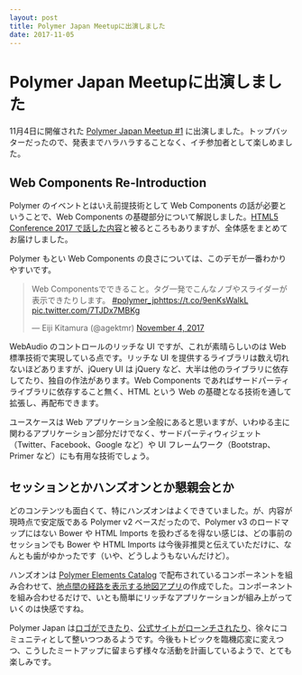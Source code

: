 ```yaml
---
layout: post
title: Polymer Japan Meetupに出演しました
date: 2017-11-05
---
```


# Polymer Japan Meetupに出演しました

11月4日に開催された [Polymer Japan Meetup #1](https://polymer-japan.connpass.com/event/69080/) に出演しました。トップバッターだったので、発表までハラハラすることなく、イチ参加者として楽しめました。

## Web Components Re-Introduction

Polymer のイベントとはいえ前提技術として Web Components の話が必要ということで、Web Components の基礎部分について解説しました。[HTML5 Conference 2017 で話した内容](https://speakerdeck.com/1000ch/the-state-of-web-components)と被るところもありますが、全体感をまとめてお届けしました。

<script async class="speakerdeck-embed" data-id="a194ef68986e476c8eba0159a7a46bf2" data-ratio="1.77777777777778" src="//speakerdeck.com/assets/embed.js"></script>

Polymer もとい Web Components の良さについては、このデモが一番わかりやすいです。

<blockquote class="twitter-tweet"><p lang="ja" dir="ltr">Web Componentsでできること。タグ一発でこんなノブやスライダーが表示できたりします。 <a href="https://twitter.com/hashtag/polymer_jp?src=hash&amp;ref_src=twsrc%5Etfw">#polymer_jp</a><a href="https://t.co/9enKsWalkL">https://t.co/9enKsWalkL</a> <a href="https://t.co/7TJDx7MBKg">pic.twitter.com/7TJDx7MBKg</a></p>&mdash; Eiji Kitamura (@agektmr) <a href="https://twitter.com/agektmr/status/926665984563281921?ref_src=twsrc%5Etfw">November 4, 2017</a></blockquote>

WebAudio のコントロールのリッチな UI ですが、これが素晴らしいのは Web 標準技術で実現している点です。リッチな UI を提供するライブラリは数え切れないほどありますが、jQuery UI は jQuery など、大半は他のライブラリに依存してたり、独自の作法があります。Web Components であればサードパーティライブラリに依存すること無く、HTML という Web の基礎となる技術を通して拡張し、再配布できます。

ユースケースは Web アプリケーション全般にあると思いますが、いわゆる主に関わるアプリケーション部分だけでなく、サードパーティウィジェット（Twitter、Facebook、Google など）や UI フレームワーク（Bootstrap、Primer など）にも有用な技術でしょう。

## セッションとかハンズオンとか懇親会とか

どのコンテンツも面白くて、特にハンズオンはよくできていました。が、内容が現時点で安定版である Polymer v2 ベースだったので、Polymer v3 のロードマップにはない Bower や HTML Imports を扱わざるを得ない感じは、どの事前のセッションでも Bower や HTML Imports は今後非推奨と伝えていただけに、なんとも歯がゆかったです（いや、どうしようもないんだけど）。

ハンズオンは [Polymer Elements Catalog](https://elements.polymer-project.org/) で配布されているコンポーネントを組み合わせて、[地点間の経路を表示する地図アプリ](https://1000ch.github.io/polymer-handson/)の作成でした。コンポーネントを組み合わせるだけで、いとも簡単にリッチなアプリケーションが組み上がっていくのは快感ですね。

Polymer Japan は[ロゴができたり](https://twitter.com/polymer_jp/status/925287871996559360)、[公式サイトがローンチされたり](https://polymer-jp.org/)、徐々にコミュニティとして整いつつあるようです。今後もトピックを臨機応変に変えつつ、こうしたミートアップに留まらず様々な活動を計画しているようで、とても楽しみです。
